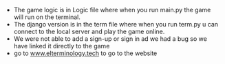- The game logic is in Logic file where when you run main.py the game will run on the terminal.
- The django version is in the term file where when you run term.py u can connect to the local server and play the game online.
- We were not able to add a sign-up or sign in ad we had a bug so we have linked it directly to the game
- go to www.elterminology.tech to go to the website
